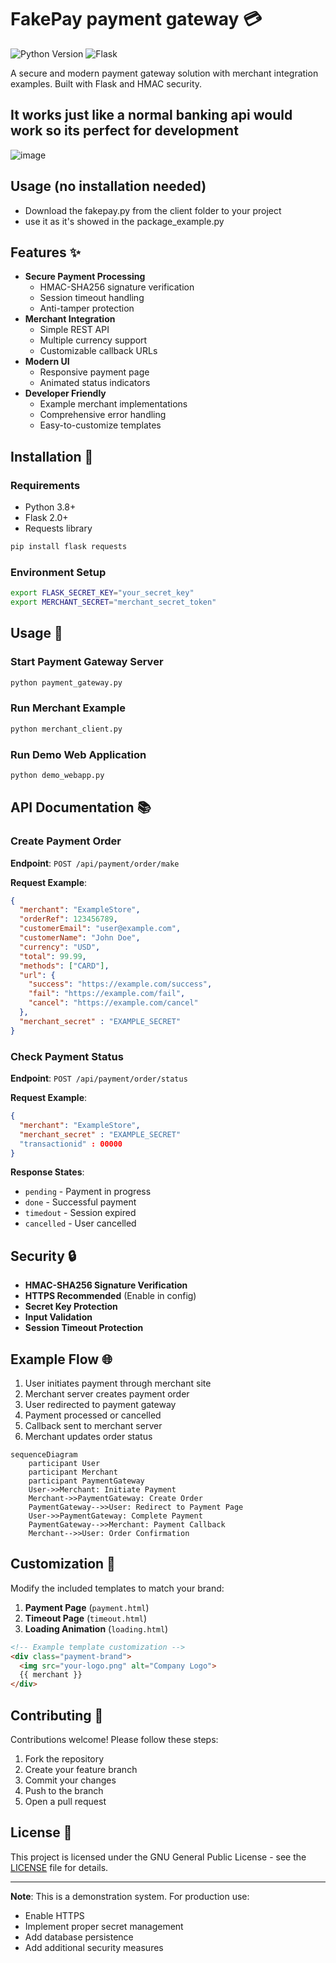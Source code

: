 # FakePay payment gateway 💳

![Python Version](https://img.shields.io/badge/python-3.8%2B-blue)
![Flask](https://img.shields.io/badge/Flask-2.0%2B-lightgrey)

A secure and modern payment gateway solution with merchant integration examples. Built with Flask and HMAC security.

## It works just like a normal banking api would work so its perfect for development

![image](https://github.com/user-attachments/assets/53092621-8c97-43f3-b6e2-5b9d56be1620)

## Usage (no installation needed)
- Download the fakepay.py from the client folder to your project
- use it as it's showed in the package_example.py



## Features ✨

- **Secure Payment Processing**
  - HMAC-SHA256 signature verification
  - Session timeout handling
  - Anti-tamper protection
- **Merchant Integration**
  - Simple REST API
  - Multiple currency support
  - Customizable callback URLs
- **Modern UI**
  - Responsive payment page
  - Animated status indicators
- **Developer Friendly**
  - Example merchant implementations
  - Comprehensive error handling
  - Easy-to-customize templates

## Installation 🚀

### Requirements
- Python 3.8+
- Flask 2.0+
- Requests library

```bash
pip install flask requests
```

### Environment Setup
```bash
export FLASK_SECRET_KEY="your_secret_key"
export MERCHANT_SECRET="merchant_secret_token"
```

## Usage 📖

### Start Payment Gateway Server
```bash
python payment_gateway.py
```

### Run Merchant Example
```bash
python merchant_client.py
```

### Run Demo Web Application
```bash
python demo_webapp.py
```

## API Documentation 📚

### Create Payment Order
**Endpoint**: `POST /api/payment/order/make`

**Request Example**:
```json
{
  "merchant": "ExampleStore",
  "orderRef": 123456789,
  "customerEmail": "user@example.com",
  "customerName": "John Doe",
  "currency": "USD",
  "total": 99.99,
  "methods": ["CARD"],
  "url": {
    "success": "https://example.com/success",
    "fail": "https://example.com/fail",
    "cancel": "https://example.com/cancel"
  },
  "merchant_secret" : "EXAMPLE_SECRET"
}
```

### Check Payment Status
**Endpoint**: `POST /api/payment/order/status`

**Request Example**:
```json
{
  "merchant": "ExampleStore",
  "merchant_secret" : "EXAMPLE_SECRET"
  "transactionid" : 00000
}
```

**Response States**:
- `pending` - Payment in progress
- `done` - Successful payment
- `timedout` - Session expired
- `cancelled` - User cancelled

## Security 🔒

- **HMAC-SHA256 Signature Verification**
- **HTTPS Recommended** (Enable in config)
- **Secret Key Protection**
- **Input Validation**
- **Session Timeout Protection**

## Example Flow 🌐

1. User initiates payment through merchant site
2. Merchant server creates payment order
3. User redirected to payment gateway
4. Payment processed or cancelled
5. Callback sent to merchant server
6. Merchant updates order status

```mermaid
sequenceDiagram
    participant User
    participant Merchant
    participant PaymentGateway
    User->>Merchant: Initiate Payment
    Merchant->>PaymentGateway: Create Order
    PaymentGateway-->>User: Redirect to Payment Page
    User->>PaymentGateway: Complete Payment
    PaymentGateway-->>Merchant: Payment Callback
    Merchant-->>User: Order Confirmation
```

## Customization 🎨

Modify the included templates to match your brand:

1. **Payment Page** (`payment.html`)
2. **Timeout Page** (`timeout.html`)
3. **Loading Animation** (`loading.html`)

```html
<!-- Example template customization -->
<div class="payment-brand">
  <img src="your-logo.png" alt="Company Logo">
  {{ merchant }}
</div>
```

## Contributing 🤝

Contributions welcome! Please follow these steps:
1. Fork the repository
2. Create your feature branch
3. Commit your changes
4. Push to the branch
5. Open a pull request

## License 📄

This project is licensed under the GNU General Public License - see the [LICENSE](LICENSE) file for details.

---

**Note**: This is a demonstration system. For production use:
- Enable HTTPS
- Implement proper secret management
- Add database persistence
- Add additional security measures

